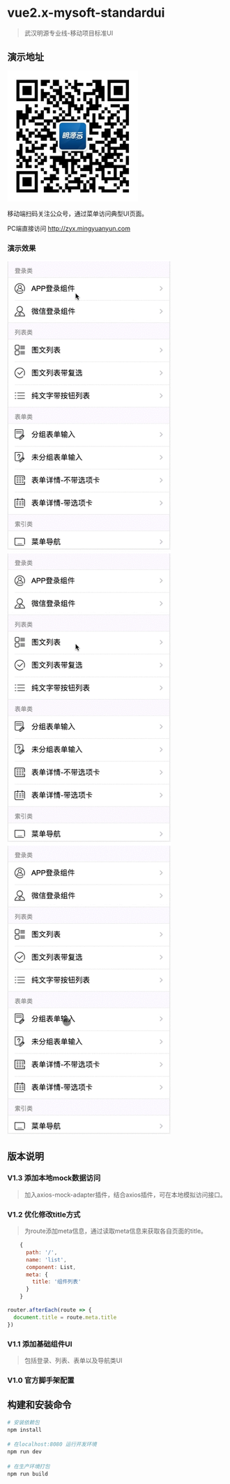 # vue2.x-mysoft-standardui

> 武汉明源专业线-移动项目标准UI

## 演示地址

<img src="./readme/WechatQR.jpeg" width="300" height="300"/>

移动端扫码关注公众号，通过菜单访问典型UI页面。

PC端直接访问 http://zyx.mingyuanyun.com

### 演示效果

<img src="./readme/demo1.gif" style="display:inline-block;" />
<img src="./readme/demo2.gif" style="display:inline-block;" />
<img src="./readme/demo3.gif" style="display:inline-block;" />

## 版本说明
### V1.3 添加本地mock数据访问

> 加入axios-mock-adapter插件，结合axios插件，可在本地模拟访问接口。

### V1.2 优化修改title方式

> 为route添加meta信息，通过读取meta信息来获取各自页面的title。

```js
    {
      path: '/',
      name: 'list',
      component: List,
      meta: {
        title: '组件列表'
      }
    }
```
```js
router.afterEach(route => {
  document.title = route.meta.title
})
```

### V1.1 添加基础组件UI

> 包括登录、列表、表单以及导航类UI

### V1.0 官方脚手架配置

## 构建和安装命令

``` bash
# 安装依赖包
npm install

# 在localhost:8080 运行开发环境
npm run dev

# 在生产环境打包
npm run build
```

